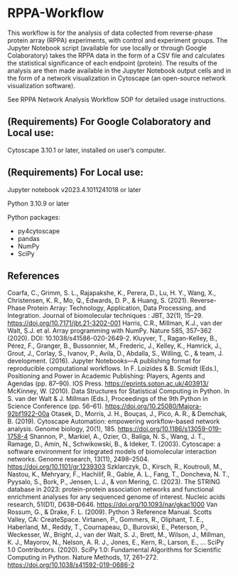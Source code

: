 # RPPA-Workflow
This workflow is for the analysis of data collected from reverse-phase protein array (RPPA) experiments, with control and experiment groups. The Jupyter Notebook script (available for use locally or through Google Colaboratory) takes the RPPA data in the form of a CSV file and calculates the statistical significance of each endpoint (protein). The results of the analysis are then made available in the Jupyter Notebook output cells and in the form of a network visualization in Cytoscape (an open-source network visualization software).

See RPPA Network Analysis Workflow SOP for detailed usage instructions.

## (Requirements) For Google Colaboratory and Local use:
  Cytoscape 3.10.1 or later, installed on user’s computer.
## (Requirements) For Local use:
  Jupyter notebook v2023.4.1011241018 or later
  
  Python 3.10.9 or later
  
  Python packages:
  - py4cytoscape
  - pandas
  - NumPy
  - SciPy

## References
Coarfa, C., Grimm, S. L., Rajapakshe, K., Perera, D., Lu, H. Y., Wang, X., Christensen, K. R., Mo, Q., Edwards, D. P., & Huang, S. (2021). Reverse-Phase Protein Array: Technology, Application, Data Processing, and Integration. Journal of biomolecular techniques : JBT, 32(1), 15–29. https://doi.org/10.7171/jbt.21-3202-001
Harris, C.R., Millman, K.J., van der Walt, S.J. et al. Array programming with NumPy. Nature 585, 357–362 (2020). DOI: 10.1038/s41586-020-2649-2.
Kluyver, T., Ragan-Kelley, B., Pérez, F., Granger, B., Bussonnier, M., Frederic, J., Kelley, K., Hamrick, J., Grout, J., Corlay, S., Ivanov, P., Avila, D., Abdalla, S., Willing, C., & team, J. development. (2016). Jupyter Notebooks—A publishing format for reproducible computational workflows. In F. Loizides & B. Scmidt (Eds.), Positioning and Power in Academic Publishing: Players, Agents and Agendas (pp. 87–90). IOS Press. https://eprints.soton.ac.uk/403913/ 
McKinney, W. (2010). Data Structures for Statistical Computing in Python. In S. van der Walt & J. Millman (Eds.), Proceedings of the 9th Python in Science Conference (pp. 56–61). https://doi.org/10.25080/Majora-92bf1922-00a 
Otasek, D., Morris, J. H., Bouças, J., Pico, A. R., & Demchak, B. (2019). Cytoscape Automation: empowering workflow-based network analysis. Genome biology, 20(1), 185. https://doi.org/10.1186/s13059-019-1758-4 
Shannon, P., Markiel, A., Ozier, O., Baliga, N. S., Wang, J. T., Ramage, D., Amin, N., Schwikowski, B., & Ideker, T. (2003). Cytoscape: a software environment for integrated models of biomolecular interaction networks. Genome research, 13(11), 2498–2504. https://doi.org/10.1101/gr.1239303 
Szklarczyk, D., Kirsch, R., Koutrouli, M., Nastou, K., Mehryary, F., Hachilif, R., Gable, A. L., Fang, T., Doncheva, N. T., Pyysalo, S., Bork, P., Jensen, L. J., & von Mering, C. (2023). The STRING database in 2023: protein-protein association networks and functional enrichment analyses for any sequenced genome of interest. Nucleic acids research, 51(D1), D638–D646. https://doi.org/10.1093/nar/gkac1000 
Van Rossum, G., & Drake, F. L. (2009). Python 3 Reference Manual. Scotts Valley, CA: CreateSpace.
Virtanen, P., Gommers, R., Oliphant, T. E., Haberland, M., Reddy, T., Cournapeau, D., Burovski, E., Peterson, P., Weckesser, W., Bright, J., van der Walt, S. J., Brett, M., Wilson, J., Millman, K. J., Mayorov, N., Nelson, A. R. J., Jones, E., Kern, R., Larson, E., … SciPy 1.0 Contributors. (2020). SciPy 1.0: Fundamental Algorithms for Scientific Computing in Python. Nature Methods, 17, 261–272. https://doi.org/10.1038/s41592-019-0686-2 
